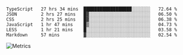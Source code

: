 <!--START_SECTION:waka-->

```text
TypeScript   27 hrs 34 mins  ██████████████████░░░░░░░   72.64 %
JSON         2 hrs 27 mins   █▓░░░░░░░░░░░░░░░░░░░░░░░   06.50 %
CSS          2 hrs 25 mins   █▓░░░░░░░░░░░░░░░░░░░░░░░   06.38 %
JavaScript   1 hr 47 mins    █▒░░░░░░░░░░░░░░░░░░░░░░░   04.73 %
LESS         1 hr 21 mins    █░░░░░░░░░░░░░░░░░░░░░░░░   03.58 %
Markdown     57 mins         ▓░░░░░░░░░░░░░░░░░░░░░░░░   02.54 %
```

<!--END_SECTION:waka-->

![Metrics](https://metrics.lecoq.io/TachibanaKimika?template=classic&base.activity=0&base.community=0&base.repositories=0&languages=1&isocalendar=1&isocalendar.duration=half-year&languages.limit=8&languages.sections=most-used&languages.colors=github&languages.threshold=0%25&languages.indepth=false&languages.recent.load=300&languages.recent.days=14&config.timezone=Asia%2FShanghai)
